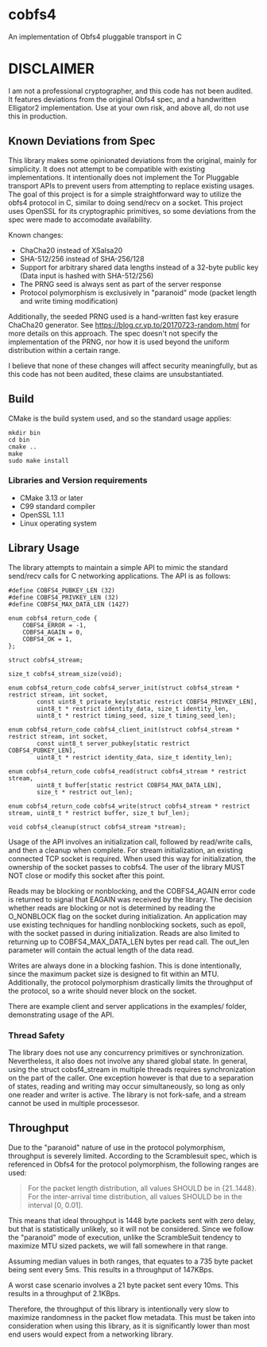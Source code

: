 # cobfs4
An implementation of Obfs4 pluggable transport in C

# DISCLAIMER
I am not a professional cryptographer, and this code has not been audited.
It features deviations from the original Obfs4 spec, and a handwritten Elligator2 implementation.
Use at your own risk, and above all, do not use this in production.

## Known Deviations from Spec
This library makes some opinionated deviations from the original, mainly for simplicity.
It does not attempt to be compatible with existing implementations.
It intentionally does not implement the Tor Pluggable transport APIs to prevent users from attempting to replace existing usages.
The goal of this project is for a simple straightforward way to utilize the obfs4 protocol in C, similar to doing send/recv on a socket.
This project uses OpenSSL for its cryptographic primitives, so some deviations from the spec were made to accomodate availability.

Known changes:
 - ChaCha20 instead of XSalsa20
 - SHA-512/256 instead of SHA-256/128
 - Support for arbitrary shared data lengths instead of a 32-byte public key (Data input is hashed with SHA-512/256)
 - The PRNG seed is always sent as part of the server response
 - Protocol polymorphism is exclusively in "paranoid" mode (packet length and write timing modification)

Additionally, the seeded PRNG used is a hand-written fast key erasure ChaCha20 generator.
See https://blog.cr.yp.to/20170723-random.html for more details on this approach.
The spec doesn't not specify the implementation of the PRNG, nor how it is used beyond the uniform distribution within a certain range.

I believe that none of these changes will affect security meaningfully, but as this code has not been audited, these claims are unsubstantiated.

## Build
CMake is the build system used, and so the standard usage applies:
```
mkdir bin
cd bin
cmake ..
make
sudo make install
```

### Libraries and Version requirements
 - CMake 3.13 or later
 - C99 standard compiler
 - OpenSSL 1.1.1
 - Linux operating system

## Library Usage
The library attempts to maintain a simple API to mimic the standard send/recv calls for C networking applications.
The API is as follows:

```
#define COBFS4_PUBKEY_LEN (32)
#define COBFS4_PRIVKEY_LEN (32)
#define COBFS4_MAX_DATA_LEN (1427)

enum cobfs4_return_code {
    COBFS4_ERROR = -1,
    COBFS4_AGAIN = 0,
    COBFS4_OK = 1,
};

struct cobfs4_stream;

size_t cobfs4_stream_size(void);

enum cobfs4_return_code cobfs4_server_init(struct cobfs4_stream * restrict stream, int socket,
        const uint8_t private_key[static restrict COBFS4_PRIVKEY_LEN],
        uint8_t * restrict identity_data, size_t identity_len,
        uint8_t * restrict timing_seed, size_t timing_seed_len);

enum cobfs4_return_code cobfs4_client_init(struct cobfs4_stream * restrict stream, int socket,
        const uint8_t server_pubkey[static restrict COBFS4_PUBKEY_LEN],
        uint8_t * restrict identity_data, size_t identity_len);

enum cobfs4_return_code cobfs4_read(struct cobfs4_stream * restrict stream,
        uint8_t buffer[static restrict COBFS4_MAX_DATA_LEN],
        size_t * restrict out_len);

enum cobfs4_return_code cobfs4_write(struct cobfs4_stream * restrict stream, uint8_t * restrict buffer, size_t buf_len);

void cobfs4_cleanup(struct cobfs4_stream *stream);
```

Usage of the API involves an initialization call, followed by read/write calls, and then a cleanup when complete.
For stream initialization, an existing connected TCP socket is required.
When used this way for initialization, the ownership of the socket passes to cobfs4.
The user of the library MUST NOT close or modify this socket after this point.

Reads may be blocking or nonblocking, and the COBFS4_AGAIN error code is returned to signal that EAGAIN was received by the library.
The decision whether reads are blocking or not is determined by reading the O_NONBLOCK flag on the socket during initialization.
An application may use existing techniques for handling nonblocking sockets, such as epoll, with the socket passed in during initialization.
Reads are also limited to returning up to COBFS4_MAX_DATA_LEN bytes per read call.
The out_len parameter will contain the actual length of the data read.

Writes are always done in a blocking fashion.
This is done intentionally, since the maximum packet size is designed to fit within an MTU.
Additionally, the protocol polymorphism drastically limits the throughput of the protocol, so a write should never block on the socket.

There are example client and server applications in the examples/ folder, demonstrating usage of the API.

### Thread Safety
The library does not use any concurrency primitives or synchronization.
Nevertheless, it also does not involve any shared global state.
In general, using the struct cobsf4_stream in multiple threads requires synchronization on the part of the caller.
One exception however is that due to a separation of states, reading and writing may occur simultaneously, so long as only one reader and writer is active.
The library is not fork-safe, and a stream cannot be used in multiple processesor.

## Throughput
Due to the "paranoid" nature of use in the protocol polymorphism, throughput is severely limited.
According to the Scramblesuit spec, which is referenced in Obfs4 for the protocol polymorphism, the following ranges are used:

> For the packet length distribution, all values SHOULD be in {21..1448}.
> For the inter-arrival time distribution, all values SHOULD be in the interval [0, 0.01].

This means that ideal throughput is 1448 byte packets sent with zero delay, but that is statistically unlikely, so it will not be considered.
Since we follow the "paranoid" mode of execution, unlike the ScrambleSuit tendency to maximize MTU sized packets, we will fall somewhere in that range.

Assuming median values in both ranges, that equates to a 735 byte packet being sent every 5ms.
This results in a throughput of 147KBps.

A worst case scenario involves a 21 byte packet sent every 10ms.
This results in a throughput of 2.1KBps.

Therefore, the throughput of this library is intentionally very slow to maximize randomness in the packet flow metadata.
This must be taken into consideration when using this library, as it is significantly lower than most end users would expect from a networking library.

